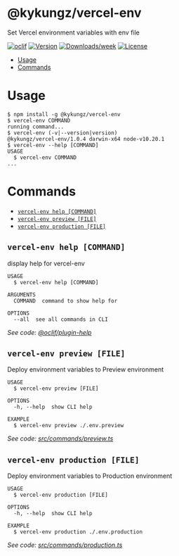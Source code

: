 @kykungz/vercel-env
===================

Set Vercel environment variables with env file

[![oclif](https://img.shields.io/badge/cli-oclif-brightgreen.svg)](https://oclif.io)
[![Version](https://img.shields.io/npm/v/@kykungz/vercel-env.svg)](https://npmjs.org/package/@kykungz/vercel-env)
[![Downloads/week](https://img.shields.io/npm/dw/@kykungz/vercel-env.svg)](https://npmjs.org/package/@kykungz/vercel-env)
[![License](https://img.shields.io/npm/l/@kykungz/vercel-env.svg)](https://github.com/kykungz/vercel-env/blob/master/package.json)

<!-- toc -->
* [Usage](#usage)
* [Commands](#commands)
<!-- tocstop -->
# Usage
<!-- usage -->
```sh-session
$ npm install -g @kykungz/vercel-env
$ vercel-env COMMAND
running command...
$ vercel-env (-v|--version|version)
@kykungz/vercel-env/1.0.4 darwin-x64 node-v10.20.1
$ vercel-env --help [COMMAND]
USAGE
  $ vercel-env COMMAND
...
```
<!-- usagestop -->
# Commands
<!-- commands -->
* [`vercel-env help [COMMAND]`](#vercel-env-help-command)
* [`vercel-env preview [FILE]`](#vercel-env-preview-file)
* [`vercel-env production [FILE]`](#vercel-env-production-file)

## `vercel-env help [COMMAND]`

display help for vercel-env

```
USAGE
  $ vercel-env help [COMMAND]

ARGUMENTS
  COMMAND  command to show help for

OPTIONS
  --all  see all commands in CLI
```

_See code: [@oclif/plugin-help](https://github.com/oclif/plugin-help/blob/v3.2.0/src/commands/help.ts)_

## `vercel-env preview [FILE]`

Deploy environment variables to Preview environment

```
USAGE
  $ vercel-env preview [FILE]

OPTIONS
  -h, --help  show CLI help

EXAMPLE
  $ vercel-env preview ./.env.preview
```

_See code: [src/commands/preview.ts](https://github.com/kykungz/vercel-env/blob/v1.0.4/src/commands/preview.ts)_

## `vercel-env production [FILE]`

Deploy environment variables to Production environment

```
USAGE
  $ vercel-env production [FILE]

OPTIONS
  -h, --help  show CLI help

EXAMPLE
  $ vercel-env production ./.env.production
```

_See code: [src/commands/production.ts](https://github.com/kykungz/vercel-env/blob/v1.0.4/src/commands/production.ts)_
<!-- commandsstop -->
